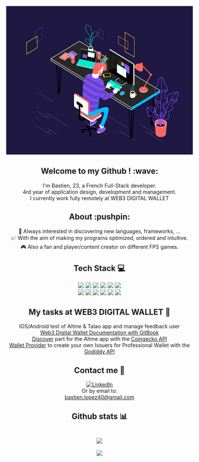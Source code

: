 <div align="center">
  <div style="pointer-events: none;">
    <img alt="Coding" width="600" height="400" src="dev_gif.gif">
  </div>
  <h2>Welcome to my Github ! :wave:</h2>
  I'm Bastien, 23, a French Full-Stack developer.<br />
  4rd year of application design, development and management.<br />
  I currently work fully remotely at WEB3 DIGITAL WALLET
  <br />

  <h2>About :pushpin:</h2>
  👾 Always interested in discovering new languages, frameworks, ... <br />
  📈 With the aim of making my programs optimized, ordered and intuitive.<br />
  🎮 Also a fan and player/content creator on different FPS games.
  <br />

  <h2>Tech Stack 💻</h2>
  <div align="center">
    <a href="https://www.w3.org/MarkUp/"><img src="https://img.shields.io/badge/html5-%23E34F26.svg?style=flat&logo=html5&logoColor=white"></a>
    <a href="https://developer.mozilla.org/en-US/docs/Web/JavaScript"><img src="https://img.shields.io/badge/javascript-%23323330.svg?style=flat&logo=javascript&logoColor=%23F7DF1E"></a>
    <a href="https://www.php.net/"><img src="https://img.shields.io/badge/php-%23777BB4.svg?style=flat&logo=php&logoColor=white"></a>
    <a href="https://www.python.org/"><img src="https://img.shields.io/badge/python-3670A0?style=flat&logo=python&logoColor=ffdd54"></a>
    <a href="https://nodejs.org/"><img src="https://img.shields.io/badge/node.js-6DA55F?style=flat&logo=node.js&logoColor=white"></a>
    <a href="https://reactjs.org/"><img src="https://img.shields.io/badge/react-%2320232a.svg?style=flat&logo=react&logoColor=%2361DAFB"></a>
    <br />
    <a href="https://web3js.readthedocs.io/"><img src="https://img.shields.io/badge/web3.js-F16822?style=flat&logo=web3.js&logoColor=white"></a>
    <a href="https://symfony.com/"><img src="https://img.shields.io/badge/symfony-%23000000.svg?style=flat&logo=symfony&logoColor=white"></a>
    <a href="https://www.typescriptlang.org/"><img src="https://img.shields.io/badge/typescript-%23007ACC.svg?style=flat&logo=typescript&logoColor=white"></a>
    <a href="https://www.mysql.com/"><img src="https://img.shields.io/badge/mysql-%2300000f.svg?style=flat&logo=mysql&logoColor=white"></a>
    <a href="https://www.webflow.com/"><img src="https://img.shields.io/badge/Webflow-4353FF?style=flat&logo=webflow&logoColor=white"></a>
    <a href="https://www.linux.org/"><img src="https://img.shields.io/badge/Linux-FCC624?style=flat&logo=linux&logoColor=black"></a>
  </div>

  <h2>My tasks at WEB3 DIGITAL WALLET 📝</h2>
  <div>
    IOS/Android test of Altme & Talao app and manage feedback user <br />
    <a href="https://altme-documentation.gitbook.io/wallet-provider-documentation/"> Web3 Digital Wallet Documentation with <a href="https://www.gitbook.com/">GitBook</a> <br />
    <a href="https://github.com/TalaoDAO/DiscoverV2">Discover</a> part for the Altme app with the <a href="https://apiguide.coingecko.com/exclusive-endpoints/for-paid-plan-subscribers">Coingecko API</a> <br />
    <a href="https://github.com/TalaoDAO/wallet-provider">Wallet Provider</a> to create your own Issuers for Professional Wallet with the <a href="https://docs.godiddy.com/en/quickstart">Godiddy API</a> <br />
    
   
    
  </div>
  
  <h2>Contact me 📩</h2>
    <a href="https://www.linkedin.com/in/bastien-lopez-185186208/">
      <img src="https://img.shields.io/badge/LinkedIn-%230077B5.svg?logo=linkedin&logoColor=white" alt="LinkedIn">
    </a> 
    <br>
    <a> Or by email to: <br> </a> 
    <a href="mailto:bastien.lopez40@gmail.com">bastien.lopez40@gmail.com</a>
      
  <h2>Github stats 📊</h2>
  <br />
  <img
    align="center"
    src="https://github-readme-stats.vercel.app/api/top-langs/?username=BastienLopez&theme=shades-of-purple&hide_border=false&include_all_commits=false&count_private=false&layout=compact"/>
  <br>
  <div style="pointer-events: none;">
    <a href="https://visitcount.itsvg.in/api?id=BastienLopez&icon=1&color=11"><br><img src="https://visitcount.itsvg.in/api?id=BastienLopez&icon=1&color=11"></a>
  </div>
</div>
